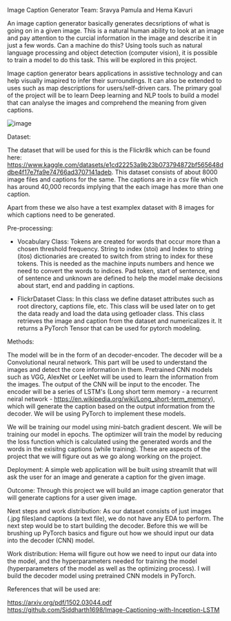 
Image Caption Generator
Team: Sravya Pamula and Hema Kavuri

An image caption generator basically generates decsriptions of what is going on in a given image. This is a natural human ability to look at an image and pay attention to the curcial information in the image and describe it in just a few words. Can a machine do this? Using tools such as natural language processing and object detection (computer vision), it is possible to train a model to do this task. This will be explored in this project.

Image caption generator bears applications in assistive technology and can help visually imapired to infer their surroundings. It can also be extended to uses such as map descriptions for users/self-driven cars. The primary goal of the project will be to learn Deep learning and NLP tools to build a model that can analyse the images and comprehend the meaning from given captions.

![image](https://github.com/Pam2020/Sravya_Data606/assets/62185517/551132c4-f72e-4832-b58c-17de9e8fc07f)


Dataset:

The dataset that will be used for this is the Flickr8k which can be found here: https://www.kaggle.com/datasets/e1cd22253a9b23b073794872bf565648ddbe4f17e7fa9e74766ad3707141adeb. This dataset consists of about 8000 image files and captions for the same. The captions are in a csv file which has around 40,000 records implying that the each image has more than one caption. 

Apart from these we also have a test examplex dataset with 8 images for which captions need to be generated.

Pre-processing:

- Vocabulary Class: Tokens are created for words that occur more than a chosen threshold frequency. String to index (stoi) and Index to string (itos) dictionaries are created to switch from string to index for these tokens. This is needed as the machine inputs numbers and hence we need to convert the words to indices. Pad token, start of sentence, end of sentence and unknown are defined to help the model make decisions about start, end and padding in captions. 

- FlickrDataset Class: In this class we define dataset attributes such as root directory, captions file, etc. This class will be used later on to get the data ready and load the data using getloader class. This class retrieves the image and caption from the dataset and numericalizes it. It returns a PyTorch Tensor that can be used for pytorch modeling. 




Methods:

The model will be in the form of an decoder-encoder. The decoder will be a Convolutional neural network. This part will be used to understand the images and detect the core information in them. Pretrained CNN models such as VGG, AlexNet or LeeNet will be used to learn the information from the images. The output of the CNN will be input to the encoder. The encoder will be a series of LSTM's (Long short term memory - a recurrent neiral network - https://en.wikipedia.org/wiki/Long_short-term_memory), which will generate the caption based on the output information from the decoder. We will be using PyTorch to implement these models.

We will be training our model using mini-batch gradient descent. We will be training our model in epochs. The optimizer will train the model by reducing the loss function which is calculated using the generated words and the words in the exisitng captions (while training). These are aspects of the project that we will figure out as we go along working on the project.

Deployment:
A simple web application will be built using streamlit that will ask the user for an image and generate a caption for the given image.

Outcome:
Through this project we will build an image caption generator that will generate captions for a user given image.

Next steps and work distribution:
As our dataset consists of just images (.jpg files)and captions (a text file), we do not have any EDA to perform. The next step would be to start building the decoder. Before this we will be brushing up PyTorch basics and figure out how we should input our data into the decoder (CNN) model.

Work distribution: Hema will figure out how we need to input our data into the model, and the hyperparameters needed for training the model (hyperparameters of the model as well as the optimizing process). I will build the decoder model using pretrained CNN models in PyTorch.

References that will be used are:

https://arxiv.org/pdf/1502.03044.pdf
https://github.com/Siddharth1698/Image-Captioning-with-Inception-LSTM
